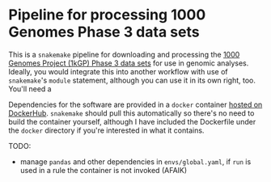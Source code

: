 # Pipeline for processing 1000 Genomes Phase 3 data sets

This is a `snakemake` pipeline for downloading and processing the [1000 Genomes Project (1kGP) Phase 3 data sets](https://www.internationalgenome.org/category/phase-3/) for use in genomic analyses. Ideally, you would integrate this into another workflow with use of `snakemake`'s `module` statement, although you can use it in its own right, too. You'll need a 

Dependencies for the software are provided in a `docker` container [hosted on DockerHub](https://hub.docker.com/repository/docker/twillis209/1kgp-pipeline/general). `snakemake` should pull this automatically so there's no need to build the container yourself, although I have included the Dockerfile under the `docker` directory if you're interested in what it contains.

TODO:
* manage `pandas` and other dependencies in `envs/global.yaml`, if `run` is used in a rule the container is not invoked (AFAIK)
